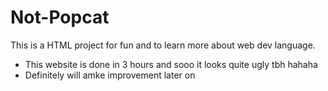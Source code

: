 # Not-Popcat
This is a HTML project for fun and to learn more about web dev language.

* This website is done in 3 hours and sooo it looks quite ugly tbh hahaha 
* Definitely will amke improvement later on
